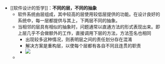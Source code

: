 - [[软件设计的哲学]]：**不同的层，不同的抽象**
	- 软件系统由层组成，其中较高的层使用较低层提供的功能。在设计良好的系统中，每一层都提供与其上，下两层不同的抽象。
	- 当相邻的层具有相似的抽象时，问题通常以直通方法的形式表现出来。即上层几乎不会做额外的工作，直接调用下层的方法，方法签名也相同
		- 出现较多这种情况，则表明层之间的责任划分存在混淆
		- 解决方案是重构层，以使每个层都有各自不同且连贯的职责
		- ![](https://cactus-proj.github.io/A-Philosophy-of-Software-Design-zh/assets/00015.40c96482.jpeg)
	-